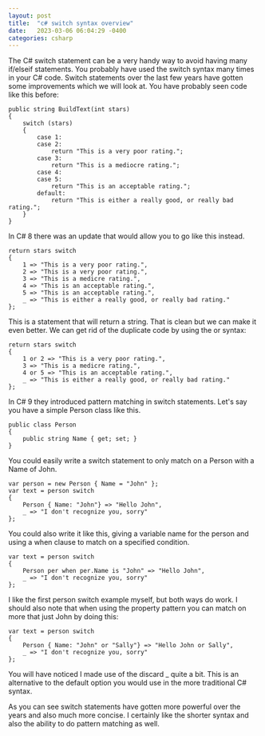 ```yaml
---
layout: post
title:  "c# switch syntax overview"
date:   2023-03-06 06:04:29 -0400
categories: csharp
---
```


The C# switch statement can be a very handy way to avoid having many if/elseif statements. You probably have used the switch syntax many times in your C# code. Switch statements over the last few years have gotten some improvements which we will look at. You have probably seen code like this before:

```charp
public string BuildText(int stars)
{
    switch (stars)
    {
        case 1:
        case 2:
            return "This is a very poor rating.";
        case 3:
            return "This is a mediocre rating.";
        case 4:
        case 5:
            return "This is an acceptable rating.";
        default:
            return "This is either a really good, or really bad rating.";
    }
}
```
In C# 8 there was an update that would allow you to go like this instead.

```charp
return stars switch
{
    1 => "This is a very poor rating.",
    2 => "This is a very poor rating.",
    3 => "This is a medicre rating.",
    4 => "This is an acceptable rating.",
    5 => "This is an acceptable rating.",
    _ => "This is either a really good, or really bad rating."
};
```
This is a statement that will return a string. That is clean but we can make it even better. We can get rid of the duplicate code by using the or syntax:

```charp
return stars switch
{
    1 or 2 => "This is a very poor rating.",
    3 => "This is a medicre rating.",
    4 or 5 => "This is an acceptable rating.",
    _ => "This is either a really good, or really bad rating."
};
```
In C# 9 they introduced pattern matching in switch statements. Let's say you have a simple Person class like this.

```charp
public class Person
{
    public string Name { get; set; }
}
```
You could easily write a switch statement to only match on a Person with a Name of John.

```charp
var person = new Person { Name = "John" };
var text = person switch
{
    Person { Name: "John"} => "Hello John",
    _ => "I don't recognize you, sorry"
};
```
You could also write it like this, giving a variable name for the person and using a when clause to match on a specified condition.

```charp
var text = person switch
{
    Person per when per.Name is "John" => "Hello John",
    _ => "I don't recognize you, sorry"
};
```
I like the first person switch example myself, but both ways do work. I should also note that when using the property pattern you can match on more that just John by doing this:

```charp
var text = person switch
{
    Person { Name: "John" or "Sally"} => "Hello John or Sally",
    _ => "I don't recognize you, sorry"
};
```
You will have noticed I made use of the discard _ quite a bit. This is an alternative to the default option you would use in the more traditional C# syntax.

As you can see switch statements have gotten more powerful over the years and also much more concise. I certainly like the shorter syntax and also the ability to do pattern matching as well.